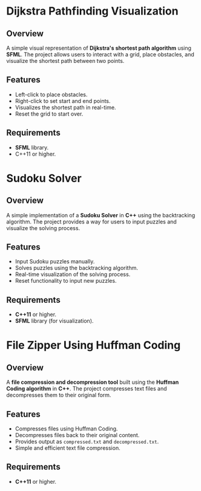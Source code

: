 # Dijkstra Pathfinding Visualization

## **Overview**

A simple visual representation of **Dijkstra's shortest path algorithm** using **SFML**. The project allows users to interact with a grid, place obstacles, and visualize the shortest path between two points.

## Features

- Left-click to place obstacles.
- Right-click to set start and end points.
- Visualizes the shortest path in real-time.
- Reset the grid to start over.

## Requirements

- **SFML** library.
- C++11 or higher.

# Sudoku Solver

## **Overview**

A simple implementation of a **Sudoku Solver** in **C++** using the backtracking algorithm. The project provides a way for users to input puzzles and visualize the solving process.

## Features

- Input Sudoku puzzles manually.
- Solves puzzles using the backtracking algorithm.
- Real-time visualization of the solving process.
- Reset functionality to input new puzzles.

## Requirements

- **C++11** or higher.
- **SFML** library (for visualization).
# File Zipper Using Huffman Coding

## **Overview**

A **file compression and decompression tool** built using the **Huffman Coding algorithm** in **C++**. The project compresses text files and decompresses them to their original form.

## Features

- Compresses files using Huffman Coding.
- Decompresses files back to their original content.
- Provides output as `compressed.txt` and `decompressed.txt`.
- Simple and efficient text file compression.

## Requirements

- **C++11** or higher.

